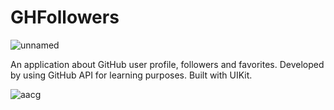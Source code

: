 # GHFollowers
![unnamed](https://github.com/DDilbilir0700/GHFollowers/assets/136610570/94940181-bf93-4065-9eb0-93ff0d30ee14)




An application about GitHub user profile, followers and favorites. Developed by using GitHub API for learning purposes. Built with UIKit.

![aacg](https://github.com/DDilbilir0700/GHFollowers/assets/136610570/e6867db8-c814-4313-923a-73b4be9ffa8b)
